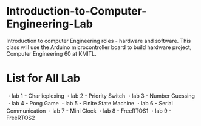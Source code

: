 # Introduction-to-Computer-Engineering-Lab
Introduction to computer Engineering roles - hardware and software. This class will use the Arduino microcontroller board to build hardware project, Computer Engineering 60 at KMITL.

# List for All Lab
・lab 1 - Charlieplexing
・lab 2 - Priority Switch
・lab 3 - Number Guessing
・lab 4 - Pong Game
・lab 5 - Finite State Machine
・lab 6 - Serial Communication
・lab 7 - Mini Clock
・lab 8 - FreeRTOS1
・lab 9 - FreeRTOS2
